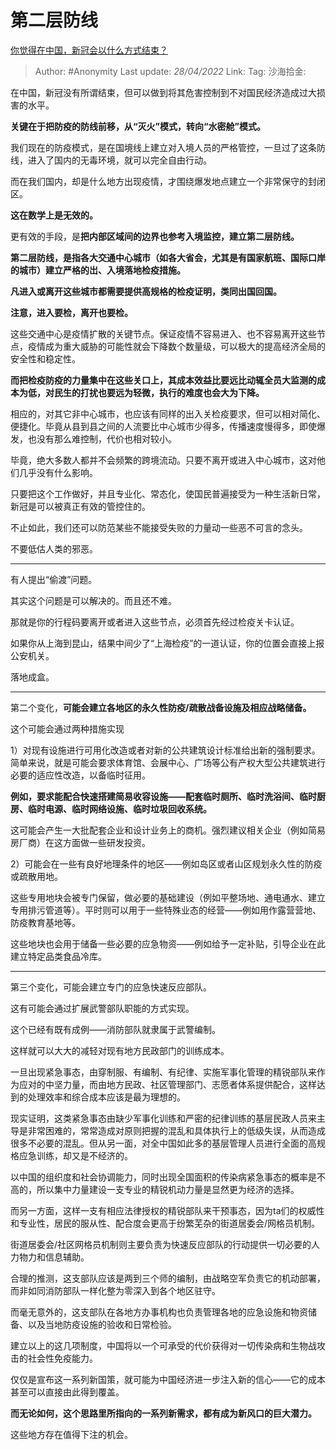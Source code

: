 # 第二层防线
[你觉得在中国，新冠会以什么方式结束？](https://www.zhihu.com/question/522934466/answer/2427826098)

> Author: #Anonymity
> Last update: *28/04/2022*
> Link:
> Tag:
> 沙海拾金:

在中国，新冠没有所谓结束，但可以做到将其危害控制到不对国民经济造成过大损害的水平。

**关键在于把防疫的防线前移，从“灭火”模式，转向“水密舱”模式。**

我们现在的防疫模式，是在国境线上建立对入境人员的严格管控，一旦过了这条防线，进入了国内的无毒环境，就可以完全自由行动。

而在我们国内，却是什么地方出现疫情，才围绕爆发地点建立一个非常保守的封闭区。

**这在数学上是无效的。**

更有效的手段，是**把内部区域间的边界也参考入境监控，建立第二层防线。**

**第二层防线，是指各大交通中心城市（如各大省会，尤其是有国家航班、国际口岸的城市）建立严格的岀、入境落地检疫措施。**

**凡进入或离开这些城市都需要提供高规格的检疫证明，类同出国回国。**

**注意，进入要检，离开也要检。**

这些交通中心是疫情扩散的关键节点。保证疫情不容易进入、也不容易离开这些节点，疫情成为重大威胁的可能性就会下降数个数量级，可以极大的提高经济全局的安全性和稳定性。

**而把检疫防疫的力量集中在这些关口上，其成本效益比要远比动辄全员大监测的成本为低，对民生的打扰也要远为轻微，执行的难度也会大为下降。**

相应的，对其它非中心城市，也应该有同样的出入关检疫要求，但可以相对简化、便捷化。毕竟从县到县之间的人流要比中心城市少得多，传播速度慢得多，即使爆发，也没有那么难控制，代价也相对较小。

毕竟，绝大多数人都并不会频繁的跨境流动。只要不离开或进入中心城市，这对他们几乎没有什么影响。

只要把这个工作做好，并且专业化、常态化，使国民普遍接受为一种生活新日常，新冠是可以被真正有效的管控住的。

不止如此，我们还可以防范某些不能接受失败的力量动一些恶不可言的念头。

不要低估人类的邪恶。

---

有人提出“偷渡”问题。

其实这个问题是可以解决的。而且还不难。

那就是你的行程码要离开或者进入这些节点，必须首先经过检疫关卡认证。

如果你从上海到昆山，结果中间少了“上海检疫”的一道认证，你的位置会直接上报公安机关。

落地成盒。

---

第二个变化，**可能会建立各地区的永久性防疫/疏散战备设施及相应战略储备。**

这个可能会通过两种措施实现

1）对现有设施进行可用化改造或者对新的公共建筑设计标准给出新的强制要求。简单来说，就是可能会要求体育馆、会展中心、广场等公有产权大型公共建筑进行必要的适应性改造，以备临时征用。

**例如，要求能配合快速搭建简易收容设施——配套临时厕所、临时洗浴间、临时厨房、临时电源、临时网络设施、临时垃圾回收系统。**

这可能会产生一大批配套企业和设计业务上的商机。强烈建议相关企业（例如简易房厂商）在这方面做一些研发投资。

2）可能会在一些有良好地理条件的地区——例如岛区或者山区规划永久性的防疫或疏散用地。

这些专用地块会被专门保留，做必要的基础建设（例如平整场地、通电通水、建立专用排污管道等）。平时则可以用于一些特殊业态的经营——例如用作露营营地、防疫教育基地等。

这些地块也会用于储备一些必要的应急物资——例如给予一定补贴，引导企业在此建立特定品类食品冷库。

---

第三个变化，可能会建立专门的应急快速反应部队。

这有可能会通过扩展武警部队职能的方式实现。

这个已经有既有成例——消防部队就隶属于武警编制。

这样就可以大大的减轻对现有地方民政部门的训练成本。

一旦出现紧急事态，由穿制服、有编制、有纪律、实施军事化管理的精锐部队来作为应对的中坚力量，而由地方民政、社区管理部门、志愿者体系提供配合，这样达到的处理效率和综合成本应该是最为理想的。

现实证明，这类紧急事态由缺少军事化训练和严密的纪律训练的基层民政人员来主导是非常困难的，常常造成对原则把握的混乱和具体执行上的低级失误，从而造成很多不必要的混乱。但从另一面，对全中国如此多的基层管理人员进行全面的高规格应急训练，却又是不经济的。

以中国的组织度和社会协调能力，同时出现全国面积的传染病紧急事态的概率是不高的，所以集中力量建设一支专业的精锐机动力量是显然更为经济的选择。

而另一方面，这样一支有相应法律授权的精锐部队来干预事态，因为ta们的权威性和专业性，居民的服从性、配合度会更高于纷繁芜杂的街道居委会/网格员机制。

街道居委会/社区网格员机制则主要负责为快速反应部队的行动提供一切必要的人力物力和信息辅助。

合理的推测，这支部队应该是两到三个师的编制，由战略空军负责它的机动部署，而非如同消防部队一样化整为零深入到各个地区驻守。

而毫无意外的，这支部队在各地方办事机构也负责管理各地的应急设施和物资储备、以及当地防疫设施的验收和日常检验。

建立以上的这几项制度，中国将以一个可承受的代价获得对一切传染病和生物战攻击的社会性免疫能力。

仅仅是宣布这一系列新国策，就可能为中国经济进一步注入新的信心——它的成本甚至可以直接由此得到覆盖。

**而无论如何，这个思路里所指向的一系列新需求，都有成为新风口的巨大潜力。**

这些地方存在值得下注的机会。
